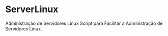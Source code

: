 # ServerLinux
Administração de Servidores Linux
Script para Facilitar a Administração de Servidores Linux.
